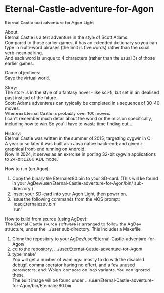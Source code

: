 # Eternal-Castle-adventure-for-Agon
Eternal Castle text adventure for Agon Light<p>


About:<br>
Eternal Castle is a text adventure in the style of Scott Adams. <br>
Compared to those earlier games, it has an extended dictionary so you can type in multi-word phrases (the limit is five words) rather than the usual verb-noun pairing.<br>
And each word is unique to 4 characters (rather than the usual 3) of those earlier games.<p>

Game objectives:<br>
Save the virtual world.<p>

Story:<br>
The story is in the style of a fantasy novel - like sci-fi, but set in an idealised past instead of the future.<br>
Scott Adams adventures can typically be completed in a sequence of 30-40 moves.<br>
Whereas Eternal Castle is probably over 100 moves.<br>
I can't remember much detail about the world or the mission specifically, including how to win.
So you'll have to waste time finding out...<p>

History:<br>
Eternal Castle was written in the summer of 2015, targetting cygwin in C.<br>
A year or so later it was built as a Java native back-end; and given a graphical front-end running on Android. <br>
Now in 2024, it serves as an exercise in porting 32-bit cygwin applications to 24-bit EZ80 ADL mode.<br>

How to run (on Agon):<br>
1. Copy the binary file Eternalez80.bin to your SD-card. (This will be found in your AgDev/user/Eternal-Castle-adventure-for-Agon/bin/ sub-directory.)<br>
2. Insert your SD-card into your Agon Light, then power on.<br>
3. Issue the following commands from the MOS prompt:<br>
    'load Eternalez80.bin'<br>
    'run'<p>

How to build from source (using AgDev):<br>
The Eternal Castle source software is arranged to follow the AgDev structure, under the .../user sub-directory. 
This includes a Makefile.<br>
1. Clone the repository to your AgDev/user/Eternal-Castle-adventure-for-Agon/<br>
2. cd to the repository, .../user/Eternal-Castle-adventure-for-Agon/<br>
3. type 'make'<br>
                        You will get a number of warnings: mostly to do with the disabled debugf, comma operator having no effect, and a few unused parameters; and -Wsign-compare on loop variants. You can ignored these.<br>
                        The built image will be found under .../user/Eternal-Castle-adventure-for-Agon/bin/Eternalez80.bin<p>
